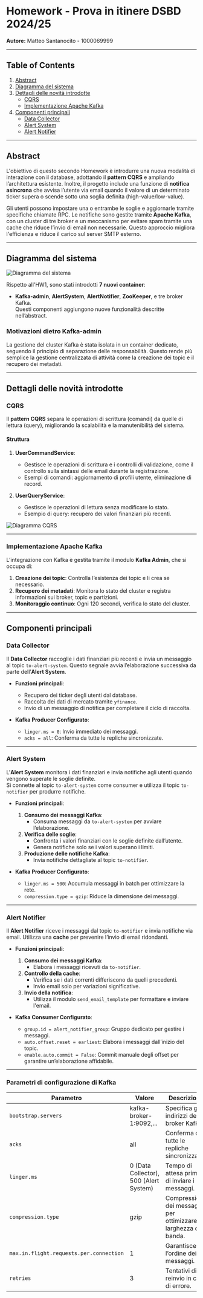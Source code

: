 # Homework - Prova in itinere DSBD 2024/25

**Autore:** Matteo Santanocito - 1000069999  

---

## Table of Contents

1. [Abstract](#abstract)
2. [Diagramma del sistema](#diagramma-del-sistema)
3. [Dettagli delle novità introdotte](#dettagli-delle-novità-introdotte)
   - [CQRS](#cqrs)
   - [Implementazione Apache Kafka](#implementazione-apache-kafka)
4. [Componenti principali](#componenti-principali)
   - [Data Collector](#data-collector)
   - [Alert System](#alert-system)
   - [Alert Notifier](#alert-notifier)

---

## Abstract

L'obiettivo di questo secondo Homework è introdurre una nuova modalità di interazione con il database, adottando il **pattern CQRS** e ampliando l’architettura esistente. Inoltre, il progetto include una funzione di **notifica asincrona** che avvisa l’utente via email quando il valore di un determinato ticker supera o scende sotto una soglia definita (high-value/low-value).

Gli utenti possono impostare una o entrambe le soglie e aggiornarle tramite specifiche chiamate RPC. Le notifiche sono gestite tramite **Apache Kafka**, con un cluster di tre broker e un meccanismo per evitare spam tramite una cache che riduce l’invio di email non necessarie. Questo approccio migliora l'efficienza e riduce il carico sul server SMTP esterno.

---

## Diagramma del sistema

![Diagramma del sistema](./img/Diagramma%20del%20sistema.png)

Rispetto all'HW1, sono stati introdotti **7 nuovi container**:  
- **Kafka-admin**, **AlertSystem**, **AlertNotifier**, **ZooKeeper**, e tre broker Kafka.  
Questi componenti aggiungono nuove funzionalità descritte nell’abstract.

### **Motivazioni dietro Kafka-admin**

La gestione del cluster Kafka è stata isolata in un container dedicato, seguendo il principio di separazione delle responsabilità. Questo rende più semplice la gestione centralizzata di attività come la creazione dei topic e il recupero dei metadati.

---

## Dettagli delle novità introdotte

### **CQRS**

Il **pattern CQRS** separa le operazioni di scrittura (comandi) da quelle di lettura (query), migliorando la scalabilità e la manutenibilità del sistema.

#### **Struttura**

1. **UserCommandService**:
   - Gestisce le operazioni di scrittura e i controlli di validazione, come il controllo sulla sintassi delle email durante la registrazione.
   - Esempi di comandi: aggiornamento di profili utente, eliminazione di record.

2. **UserQueryService**:
   - Gestisce le operazioni di lettura senza modificare lo stato.
   - Esempio di query: recupero dei valori finanziari più recenti.

![Diagramma CQRS](./img/diagrammaCQRS.png)

---

### **Implementazione Apache Kafka**

L’integrazione con Kafka è gestita tramite il modulo **Kafka Admin**, che si occupa di:
1. **Creazione dei topic**: Controlla l’esistenza dei topic e li crea se necessario.
2. **Recupero dei metadati**: Monitora lo stato del cluster e registra informazioni sui broker, topic e partizioni.
3. **Monitoraggio continuo**: Ogni 120 secondi, verifica lo stato del cluster.

---

## Componenti principali

### **Data Collector**

Il **Data Collector** raccoglie i dati finanziari più recenti e invia un messaggio al topic `to-alert-system`. Questo segnale avvia l’elaborazione successiva da parte dell’**Alert System**.

- **Funzioni principali**:
  - Recupero dei ticker degli utenti dal database.
  - Raccolta dei dati di mercato tramite `yfinance`.
  - Invio di un messaggio di notifica per completare il ciclo di raccolta.

- **Kafka Producer Configurato**:
  - `linger.ms = 0`: Invio immediato dei messaggi.
  - `acks = all`: Conferma da tutte le repliche sincronizzate.

---

### **Alert System**

L'**Alert System** monitora i dati finanziari e invia notifiche agli utenti quando vengono superate le soglie definite.  
Si connette al topic `to-alert-system` come consumer e utilizza il topic `to-notifier` per produrre notifiche.

- **Funzioni principali**:
  1. **Consumo dei messaggi Kafka**:
     - Consuma messaggi da `to-alert-system` per avviare l’elaborazione.
  2. **Verifica delle soglie**:
     - Confronta i valori finanziari con le soglie definite dall’utente.
     - Genera notifiche solo se i valori superano i limiti.
  3. **Produzione delle notifiche Kafka**:
     - Invia notifiche dettagliate al topic `to-notifier`.

- **Kafka Producer Configurato**:
  - `linger.ms = 500`: Accumula messaggi in batch per ottimizzare la rete.
  - `compression.type = gzip`: Riduce la dimensione dei messaggi.

---

### **Alert Notifier**

Il **Alert Notifier** riceve i messaggi dal topic `to-notifier` e invia notifiche via email. Utilizza una **cache** per prevenire l’invio di email ridondanti.

- **Funzioni principali**:
  1. **Consumo dei messaggi Kafka**:
     - Elabora i messaggi ricevuti da `to-notifier`.
  2. **Controllo della cache**:
     - Verifica se i dati correnti differiscono da quelli precedenti.
     - Invio email solo per variazioni significative.
  3. **Invio della notifica**:
     - Utilizza il modulo `send_email_template` per formattare e inviare l'email.

- **Kafka Consumer Configurato**:
  - `group.id = alert_notifier_group`: Gruppo dedicato per gestire i messaggi.
  - `auto.offset.reset = earliest`: Elabora i messaggi dall’inizio del topic.
  - `enable.auto.commit = False`: Commit manuale degli offset per garantire un’elaborazione affidabile.

---

### **Parametri di configurazione di Kafka**

| Parametro                           | Valore                           | Descrizione                                                                 |
|-------------------------------------|-----------------------------------|-----------------------------------------------------------------------------|
| `bootstrap.servers`                 | kafka-broker-1:9092,...          | Specifica gli indirizzi dei broker Kafka.                                   |
| `acks`                              | all                              | Conferma da tutte le repliche sincronizzate.                                |
| `linger.ms`                         | 0 (Data Collector), 500 (Alert System) | Tempo di attesa prima di inviare i messaggi.                                |
| `compression.type`                  | gzip                             | Compressione dei messaggi per ottimizzare la larghezza di banda.            |
| `max.in.flight.requests.per.connection` | 1                               | Garantisce l’ordine dei messaggi.                                           |
| `retries`                           | 3                                | Tentativi di reinvio in caso di errore.                                     |
